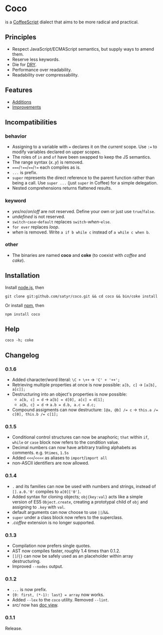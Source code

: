 # Coco
is a [CoffeeScript](http://coffeescript.org) dialect that aims to be more radical and practical.

## Principles
- Respect JavaScript/ECMAScript semantics, but supply ways to amend them.
- Reserve less keywords.
- Die for [DRY](http://en.wikipedia.org/wiki/Don%27t_repeat_yourself).
- Performance over readability.
- Readability over compressability.

## Features
- [Additions](https://github.com/satyr/coco/wiki/additions)
- [Improvements](https://github.com/satyr/coco/wiki/improvements)

## Incompatibilities

### behavior
- Assigning to a variable with `=` declares it on the _current_ scope. Use `:=` to modify variables declared on upper scopes.
- The roles of `in` and `of` have been swapped to keep the JS semantics.
- The range syntax (_x..y_) is removed.
- `===`/`!==`/`==`/`!=` each compiles as is.
- `...` is prefix.
- `super` represents the direct reference to the parent function rather than being a call. Use `super ...` (just `super` in Coffee) for a simple delegation.
- Nested comprehensions returns flattened results.

### keyword
- _yes_/_no_/_on_/_off_ are not reserved. Define your own or just use `true`/`false`.
- _undefined_ is not reserved.
- `switch`-`case`-`default` replaces `switch`-_when_-`else`.
- `for ever` replaces _loop_.
- _when_ is removed. Write `a if b while c` instead of `a while c when b`.

### other
- The binaries are named __coco__ and __coke__ (to coexist with _coffee_ and _cake_).

## Installation
Install [node.js](http://nodejs.org), then

    git clone git:github.com/satyr/coco.git && cd coco && bin/coke install

Or install [npm](https://github.com/isaacs/npm#readme), then

    npm install coco


## Help

    coco -h; coke

## Changelog

### 0.1.6
- Added character/word literal:
  `\C + \++` -> `'C' + '++';`
- Retrieving multiple properties at once is now possible:
  `a[b, c]` -> `[a[b], a[c]];`
- Destructuring into an object's properties is now possible:
  - `a[b, c] = d` -> `a[b] = d[0], a[c] = d[1];`
  - `a{b, c} = d` -> `a.b = d.b, a.c = d.c;`
- Compound assigments can now destructure:
  `[@a, @b] /= c` -> `this.a /= c[0], this.b /= c[1];`

### 0.1.5
- Conditional control structures can now be anaphoric;
  `that` within `if`, `while` or `case` block now refers to the condition value.
- Decimal numbers can now have arbitrary trailing alphabets as comments.
  e.g. `9times`, `1.5s`
- Added `<<<`/`<<<<` as aliases to `import`/`import all`
- non-ASCII identifiers are now allowed.

### 0.1.4
- `.` and its families can now be used with numbers and strings, instead of `[]`.
  `a.0.'0'` compiles to `a[0]['0']`.
- Added syntax for cloning objects;
  `obj{key:val}` acts like a simple version of ES5 `Object.create`,
  creating a prototypal child of `obj` and assigning to `.key` with `val`.
- default arguments can now choose to use `||`/`&&`.
- `super` under a class block now refers to the superclass.
- _.coffee_ extension is no longer supported.

### 0.1.3
- Compilation now prefers single quotes.
- AST now compiles faster, roughly 1.4 times than 0.1.2.
- `[]`/`{}` can now be safely used as an placeholder within array destructuring.
- Improved `--nodes` output.

### 0.1.2
- `...` is now prefix.
- `{0: first, (*-1): last} = array` now works.
- Added `--lex` to the `coco` utility. Removed `--lint`.
- _src/_ now has [doc view](http://satyr.github.com/coco/src/).

### 0.1.1
Release.
